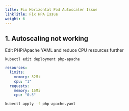 ```yaml
---
title: Fix Horizontal Pod Autoscaler Issue
linkTitle: Fix HPA Issue
weight: 6
---
```


## 1. Autoscaling not working

Edit PHP/Apache YAML and reduce CPU resources further

``` text
kubectl edit deployment php-apache
```

``` yaml
resources:
  limits:
    memory: 32Mi
    cpu: "1"
  requests:
    memory: 16Mi
    cpu: "0.5"
```

``` bash
kubectl apply -f php-apache.yaml
```

